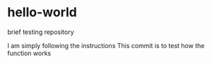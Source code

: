 # hello-world
brief testing repository

I am simply following the instructions
This commit is to test how the function works
